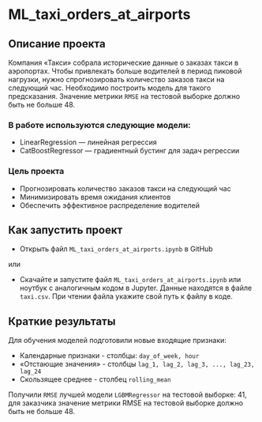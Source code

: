 # ML_taxi_orders_at_airports

## Описание проекта

Компания «Такси» собрала исторические данные о заказах такси в аэропортах. Чтобы привлекать больше водителей в период пиковой нагрузки, нужно спрогнозировать количество заказов такси на следующий час. Необходимо построить модель для такого предсказания.
Значение метрики `RMSE` на тестовой выборке должно быть не больше 48.

### В работе используются следующие модели:

- LinearRegression — линейная регрессия
- CatBoostRegressor — градиентный бустинг для задач регрессии

### Цель проекта
- Прогнозировать количество заказов такси на следующий час
- Минимизировать время ожидания клиентов
- Обеспечить эффективное распределение водителей

## Как запустить проект

- Открыть файл `ML_taxi_orders_at_airports.ipynb` в GitHub
  
или
- Скачайте и запустите файл `ML_taxi_orders_at_airports.ipynb` или ноутбук с аналогичным кодом в Jupyter. Данные находятся в файле `taxi.csv`. При чтении файла укажите свой путь к файлу в коде. 


## Краткие результаты

Для обучения моделей подготовили новые входящие признаки:

- Календарные признаки - столбцы: `day_of_week, hour`
- «Отстающие значения» - столбцы `lag_1, lag_2, lag_3, ..., lag_23, lag_24`
- Скользящее среднее - столбец `rolling_mean`

Получили `RMSE` лучшей модели `LGBMRegressor` на тестовой выборке: 41, для заказчика значение метрики RMSE на тестовой выборке должно быть не больше 48.

